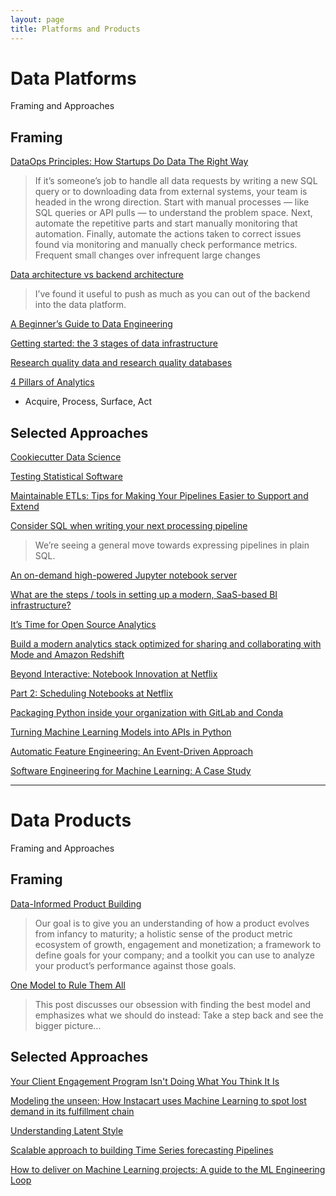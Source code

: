 ```yaml
---
layout: page
title: Platforms and Products
---
```


# Data Platforms
Framing and Approaches

## Framing

[DataOps Principles: How Startups Do Data The Right Way](https://retina.ai/blog/dataops-principles/)

> If it’s someone’s job to handle all data requests by writing a new SQL query or to downloading data from external systems, your team is headed in the wrong direction.
> Start with manual processes — like SQL queries or API pulls — to understand the problem space. Next, automate the repetitive parts and start manually monitoring that automation. Finally, automate the actions taken to correct issues found via monitoring and manually check performance metrics.
> Frequent small changes over infrequent large changes

[Data architecture vs backend architecture](https://erikbern.com/2019/01/10/data-architecture-vs-backend-architecture.html)

> I’ve found it useful to push as much as you can out of the backend into the data platform.

[A Beginner’s Guide to Data Engineering](https://medium.com/@rchang/a-beginners-guide-to-data-engineering-part-i-4227c5c457d7)

[Getting started: the 3 stages of data infrastructure](https://medium.com/@natekupp/getting-started-the-3-stages-of-data-infrastructure-556dac82e825)

[Research quality data and research quality databases](https://simplystatistics.org/2019/05/29/research-quality-data-and-research-quality-databases/)

[4 Pillars of Analytics](https://medium.com/analytics-and-data/4-pillars-of-analytics-1ee79e2e5f5f)

- Acquire, Process, Surface, Act

## Selected Approaches

[Cookiecutter Data Science](https://drivendata.github.io/cookiecutter-data-science/)

[Testing Statistical Software](https://www.alexpghayes.com/blog/testing-statistical-software)

[Maintainable ETLs: Tips for Making Your Pipelines Easier to Support and Extend](https://multithreaded.stitchfix.com/blog/2019/05/21/maintainable-etls/)

[Consider SQL when writing your next processing pipeline](https://dataform.co/blog/consider-sql-when-writing-your-next-processing-pipeline/)

> We’re seeing a general move towards expressing pipelines in plain SQL.

[An on-demand high-powered Jupyter notebook server](https://medium.com/harrys-engineering/an-on-demand-high-powered-jupyter-notebook-server-12ee73d4612a)

[What are the steps / tools in setting up a modern, SaaS-based BI infrastructure?](https://blog.fishtownanalytics.com/what-are-the-steps-tools-in-setting-up-a-modern-saas-based-bi-infrastructure-281e0860f9a9)

[It’s Time for Open Source Analytics](https://blog.fishtownanalytics.com/its-time-for-open-source-analytics-194902ae5c5)

[Build a modern analytics stack optimized for sharing and collaborating with Mode and Amazon Redshift](https://aws.amazon.com/blogs/big-data/build-a-modern-analytics-stack-optimized-for-sharing-and-collaborating-with-mode-and-amazon-redshift/)

[Beyond Interactive: Notebook Innovation at Netflix](https://medium.com/netflix-techblog/notebook-innovation-591ee3221233)

[Part 2: Scheduling Notebooks at Netflix](https://medium.com/netflix-techblog/scheduling-notebooks-348e6c14cfd6)

[Packaging Python inside your organization with GitLab and Conda](https://stefan.sofa-rockers.org/2019/04/18/python-packaging-gitlab-conda/)

[Turning Machine Learning Models into APIs in Python](https://www.datacamp.com/community/tutorials/machine-learning-models-api-python)

[Automatic Feature Engineering: An Event-Driven Approach](https://medium.com/data-from-the-trenches/automatic-feature-engineering-an-event-driven-approach-b2ca09d166f)

[Software Engineering for Machine Learning: A Case Study](https://www.microsoft.com/en-us/research/uploads/prod/2019/03/amershi-icse-2019_Software_Engineering_for_Machine_Learning.pdf)

---

# Data Products
Framing and Approaches

## Framing

[Data-Informed Product Building](https://medium.com/sequoia-capital/data-informed-product-building-1e509a5c4112)

> Our goal is to give you an understanding of how a product evolves from infancy to maturity; a holistic sense of the product metric ecosystem of growth, engagement and monetization; a framework to define goals for your company; and a toolkit you can use to analyze your product’s performance against those goals.

[One Model to Rule Them All](https://bentoml.com/posts/2019-04-19-one-model/)

> This post discusses our obsession with finding the best model and emphasizes what we should do instead: Take a step back and see the bigger picture...

## Selected Approaches

[Your Client Engagement Program Isn't Doing What You Think It Is](https://multithreaded.stitchfix.com/blog/2018/11/08/bandits/)

[Modeling the unseen: How Instacart uses Machine Learning to spot lost demand in its fulfillment chain](https://tech.instacart.com/modeling-the-unseen-6a51c9a02430)

[Understanding Latent Style](https://multithreaded.stitchfix.com/blog/2018/06/28/latent-style/)

[Scalable approach to building Time Series forecasting Pipelines](https://towardsdatascience.com/scalable-approach-to-building-time-series-forecasting-pipelines-eadfd75b15ff)

[How to deliver on Machine Learning projects: A guide to the ML Engineering Loop](https://blog.insightdatascience.com/how-to-deliver-on-machine-learning-projects-c8d82ce642b0)
